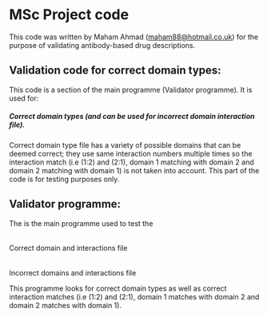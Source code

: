 # MSc Project code                                                                                                                                                    
This code was written by Maham Ahmad (maham88@hotmail.co.uk) for the purpose of validating antibody-based drug
descriptions.

## Validation code for correct domain types:
This code is a section of the main programme (Validator programme). It is used for:

##### Correct domain types (and can be used for incorrect domain interaction file).

Correct domain type file has a variety of possible domains that can be deemed correct; they use same interaction 
numbers multiple times so the interaction match (i.e (1:2) and (2:1), domain 1 matching with domain 2 and domain 
2 matching with domain 1) is not taken into account. This part of the code is for testing purposes only.

## Validator programme:
The is the main programme used to test the

######
Correct domain and interactions file
######
Incorrect domains and interactions file

This programme looks for correct domain types as well as correct interaction matches (i.e (1:2) and (2:1), domain 1
matches with domain 2 and domain 2 matches with domain 1).


